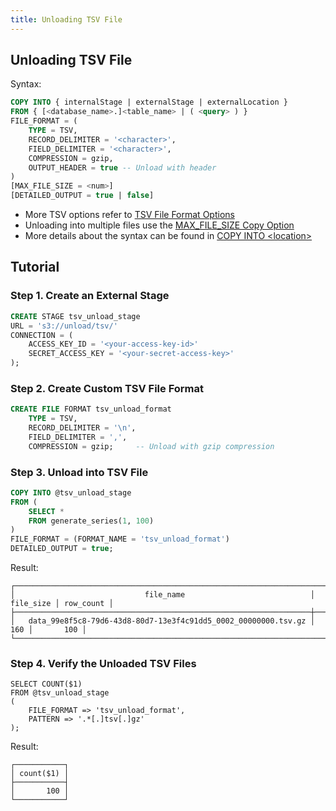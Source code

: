 ```yaml
---
title: Unloading TSV File
---
```


## Unloading TSV File

Syntax:
```sql
COPY INTO { internalStage | externalStage | externalLocation }
FROM { [<database_name>.]<table_name> | ( <query> ) }
FILE_FORMAT = (
    TYPE = TSV,
    RECORD_DELIMITER = '<character>', 
    FIELD_DELIMITER = '<character>',
    COMPRESSION = gzip,
    OUTPUT_HEADER = true -- Unload with header
)
[MAX_FILE_SIZE = <num>]
[DETAILED_OUTPUT = true | false]
```

- More TSV options refer to [TSV File Format Options](/sql/sql-reference/file-format-options#tsv-options)
- Unloading into multiple files use the [MAX_FILE_SIZE Copy Option](/sql/sql-commands/dml/dml-copy-into-location#copyoptions)
- More details about the syntax can be found in [COPY INTO <location\>](/sql/sql-commands/dml/dml-copy-into-location)

## Tutorial

### Step 1. Create an External Stage

```sql
CREATE STAGE tsv_unload_stage 
URL = 's3://unload/tsv/' 
CONNECTION = (
    ACCESS_KEY_ID = '<your-access-key-id>' 
    SECRET_ACCESS_KEY = '<your-secret-access-key>'
);
```

### Step 2. Create Custom TSV File Format

```sql
CREATE FILE FORMAT tsv_unload_format 
    TYPE = TSV,
    RECORD_DELIMITER = '\n',
    FIELD_DELIMITER = ',',
    COMPRESSION = gzip;     -- Unload with gzip compression
```

### Step 3. Unload into TSV File

```sql
COPY INTO @tsv_unload_stage 
FROM (
    SELECT * 
    FROM generate_series(1, 100)
) 
FILE_FORMAT = (FORMAT_NAME = 'tsv_unload_format')
DETAILED_OUTPUT = true;
```

Result:
```text
┌──────────────────────────────────────────────────────────────────────────────────────────┐
│                             file_name                            │ file_size │ row_count │
├──────────────────────────────────────────────────────────────────┼───────────┼───────────┤
│   data_99e8f5c8-79d6-43d8-80d7-13e3f4c91dd5_0002_00000000.tsv.gz │       160 │       100 │
└──────────────────────────────────────────────────────────────────────────────────────────┘
```

### Step 4. Verify the Unloaded TSV Files

```
SELECT COUNT($1)
FROM @tsv_unload_stage
(
    FILE_FORMAT => 'tsv_unload_format',
    PATTERN => '.*[.]tsv[.]gz'
);
```

Result:
```text
┌───────────┐
│ count($1) │
├───────────┤
│       100 │
└───────────┘
```
